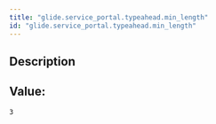 ```yaml
---
title: "glide.service_portal.typeahead.min_length"
id: "glide.service_portal.typeahead.min_length"
---
```

## Description



## Value: 
```
3
```